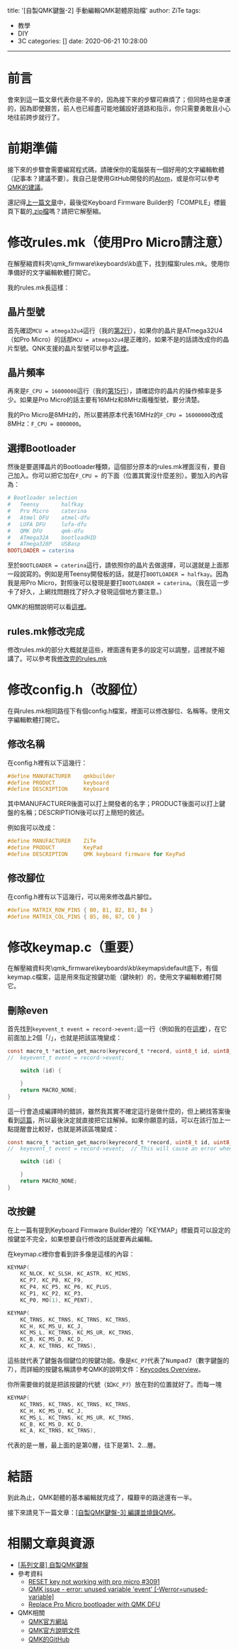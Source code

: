 title: '[自製QMK鍵盤-2] 手動編輯QMK韌體原始檔'
author: ZiTe
tags:
  - 教學
  - DIY
  - 3C
categories: []
date: 2020-06-21 10:28:00
---
# 前言

會來到這一篇文章代表你是不辛的，因為接下來的步驟可麻煩了；但同時也是幸運的，因為即使艱苦，前人也已經盡可能地鋪設好道路和指示，你只需要勇敢且小心地往前跨步就行了。

<!--more-->

# 前期準備

接下來的步驟會需要編寫程式碼，請確保你的電腦裝有一個好用的文字編輯軟體（記事本？建議不要）。我自己是使用GitHub開發的的[Atom](https://atom.io/)，或是你可以參考[QMK的建議](https://docs.qmk.fm/#/newbs_getting_started?id=text-editor)。

還記得[上一篇文章](/2020/06/diyqmkkeyboard-1/)中，最後從Keyboard Firmware Builder的「COMPILE」標籤頁下載的[.zip檔](/2020/06/diyqmkkeyboard-1/#編譯)嗎？請把它解壓縮。

# 修改rules.mk（使用Pro Micro請注意）

在解壓縮資料夾\qmk_firmware\keyboards\kb底下，找到檔案rules.mk。使用你準備好的文字編輯軟體打開它。

我的rules.mk長這樣：

<script src="https://gist.github.com/ZiTe-H/1a6945bf7b2cd35280cdcebd15a9fb51.js?file=(source)rules.mk"></script>

## 晶片型號

首先確認`MCU = atmega32u4`這行（我的[第2行](https://gist.github.com/ZiTe-H/1a6945bf7b2cd35280cdcebd15a9fb51#file-source-rules-mk-L2)），如果你的晶片是ATmega32U4（如Pro Micro）的話那`MCU = atmega32u4`是正確的，如果不是的話請改成你的晶片型號。QNK支援的晶片型號可以參考[這裡](https://docs.qmk.fm/#/compatible_microcontrollers)。

## 晶片頻率

再來是`F_CPU = 16000000`這行（我的[第15行](https://gist.github.com/ZiTe-H/1a6945bf7b2cd35280cdcebd15a9fb51#file-source-rules-mk-L15)），請確認你的晶片的操作頻率是多少。如果是Pro Micro的話主要有16MHz和8MHz兩種型號，要分清楚。

我的Pro Micro是8MHz的，所以要將原本代表16MHz的`F_CPU = 16000000`改成8MHz：`F_CPU = 8000000`。

## 選擇Bootloader

然後是要選擇晶片的Bootloader種類，這個部分原本的rules.mk裡面沒有，要自己加入。你可以把它加在`F_CPU = `的下面（位置其實沒什麼差別）。要加入的內容為：

```mk
# Bootloader selection
#   Teensy       halfkay
#   Pro Micro    caterina
#   Atmel DFU    atmel-dfu
#   LUFA DFU     lufa-dfu
#   QMK DFU      qmk-dfu
#   ATmega32A    bootloadHID
#   ATmega328P   USBasp
BOOTLOADER = caterina
```

至於`BOOTLOADER = caterina`這行，請依照你的晶片去做選擇，可以選就是上面那一段說寫的。例如是用Teensy開發板的話，就是打`BOOTLOADER = halfkay`。因為我是用Pro Micro，對照後可以發現是要打`BOOTLOADER = caterina`。（我在這一步卡了好久，上網找問題找了好久才發現這個地方要注意。）

QMK的相關說明可以看[這裡](https://docs.qmk.fm/#/flashing?id=caterina)。

## rules.mk修改完成

修改rules.mk的部分大概就是這些，裡面還有更多的設定可以調整，這裡就不細講了。可以參考我[修改完的rules.mk](https://gist.github.com/ZiTe-H/1a6945bf7b2cd35280cdcebd15a9fb51#file-edited-rules-mk)

# 修改config.h（改腳位）

在與rules.mk相同路徑下有個config.h檔案，裡面可以修改腳位、名稱等。使用文字編輯軟體打開它。

## 修改名稱

在config.h裡有以下這幾行：
```c
#define MANUFACTURER    qmkbuilder
#define PRODUCT         keyboard
#define DESCRIPTION     Keyboard
```

其中MANUFACTURER後面可以打上開發者的名字；PRODUCT後面可以打上鍵盤的名稱；DESCRIPTION後可以打上簡短的敘述。

例如我可以改成：
```c
#define MANUFACTURER    ZiTe
#define PRODUCT         KeyPad
#define DESCRIPTION     QMK keyboard firmware for KeyPad
```

## 修改腳位

在config.h裡有以下這幾行，可以用來修改晶片腳位。
```c
#define MATRIX_ROW_PINS { B0, B1, B2, B3, B4 }
#define MATRIX_COL_PINS { B5, B6, B7, C0 }
```

# 修改keymap.c（重要）

在解壓縮資料夾\qmk_firmware\keyboards\kb\keymaps\default底下，有個keymap.c檔案，這是用來指定按鍵功能（鍵映射）的，使用文字編輯軟體打開它。

## 刪除even

首先找到`keyevent_t event = record->event;`這一行（例如我的在[這裡](https://gist.github.com/ZiTe-H/1a6945bf7b2cd35280cdcebd15a9fb51#file-source-keymap-c-L120)），在它前面加上2個「/」，也就是把該區塊變成：
```c
const macro_t *action_get_macro(keyrecord_t *record, uint8_t id, uint8_t opt) {
//	keyevent_t event = record->event;

	switch (id) {

	}
	return MACRO_NONE;
}
```

這一行會造成編譯時的錯誤，雖然我其實不確定這行是做什麼的，但上網找答案後看到[這篇](https://www.reddit.com/r/olkb/comments/72f66p/qmk_issue_error_unused_variable_event/)，所以最後決定就直接把它註解掉。如果你願意的話，可以在該行加上一點提醒會比較好，也就是將該區塊變成：
```c
const macro_t *action_get_macro(keyrecord_t *record, uint8_t id, uint8_t opt) {
//	keyevent_t event = record->event;  // This will cause an error whent compile

	switch (id) {

	}
	return MACRO_NONE;
}
```

## 改按鍵

在上一篇有提到Keyboard Firmware Builder裡的「KEYMAP」標籤頁可以設定的按鍵並不完全，如果想要自行修改的話就要再此編輯。

在keymap.c裡你會看到許多像是這樣的內容：
```c
KEYMAP(
	KC_NLCK, KC_SLSH, KC_ASTR, KC_MINS,
	KC_P7, KC_P8, KC_F9,
	KC_P4, KC_P5, KC_P6, KC_PLUS,
	KC_P1, KC_P2, KC_P3,
	KC_P0, MO(1), KC_PENT),

KEYMAP(
	KC_TRNS, KC_TRNS, KC_TRNS, KC_TRNS,
	KC_H, KC_MS_U, KC_J,
	KC_MS_L, KC_TRNS, KC_MS_UR, KC_TRNS,
	KC_B, KC_MS_D, KC_D,
	KC_A, KC_TRNS, KC_TRNS),
```

這些就代表了鍵盤各個鍵位的按鍵功能。像是`KC_P7`代表了<kbd>Numpad7</kbd>（數字鍵盤的7），而詳細的按鍵名稱請參考QMK的說明文件：[Keycodes Overview](https://docs.qmk.fm/#/keycodes?id=keycodes-overview)。

你所需要做的就是把該按鍵的代號（如`KC_P7`）放在對的位置就好了。而每一塊
```c
KEYMAP(
	KC_TRNS, KC_TRNS, KC_TRNS, KC_TRNS,
	KC_H, KC_MS_U, KC_J,
	KC_MS_L, KC_TRNS, KC_MS_UR, KC_TRNS,
	KC_B, KC_MS_D, KC_D,
	KC_A, KC_TRNS, KC_TRNS),
```
代表的是一層，最上面的是第0層，往下是第1、2...層。

# 結語

到此為止，QMK韌體的基本編輯就完成了，檔艱辛的路途還有一半。

接下來請見下一篇文章：[\[自製QMK鍵盤-3\] 編譯並燒錄QMK](/2020/06/diyqmkkeyboard-3/)。

# 相關文章與資源

* [\[系列文章\] 自製QMK鍵盤](/pages/serial/s-diysnmkeyboard.html)
* 參考資料
	* [RESET key not working with pro micro #3091](https://github.com/qmk/qmk_firmware/issues/3091)
	* [QMK issue - error: unused variable 'event' \[-Werror=unused-variable\]](https://www.reddit.com/r/olkb/comments/72f66p/qmk_issue_error_unused_variable_event/)
	* [Replace Pro Micro bootloader with QMK DFU](https://www.reddit.com/r/olkb/comments/8sxgzb/replace_pro_micro_bootloader_with_qmk_dfu/)
* QMK相關
	* [QMK官方網站](https://qmk.fm/)
	* [QMK官方說明文件](https://docs.qmk.fm/#/)
	* [QMK的GitHub](https://github.com/qmk/qmk_firmware)